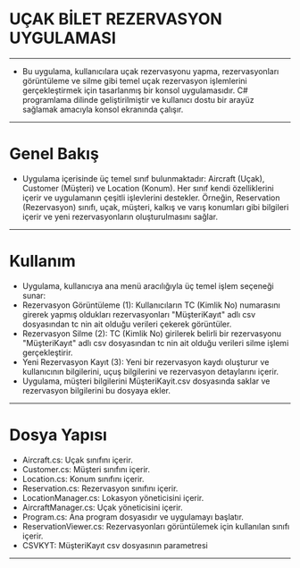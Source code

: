 # UÇAK BİLET REZERVASYON UYGULAMASI
-------------------------------------------------------
- Bu uygulama, kullanıcılara uçak rezervasyonu yapma, rezervasyonları görüntüleme ve silme gibi temel uçak rezervasyon işlemlerini gerçekleştirmek için tasarlanmış bir konsol uygulamasıdır. C# programlama dilinde geliştirilmiştir ve kullanıcı dostu bir arayüz sağlamak amacıyla konsol ekranında çalışır.
---------------------------------------------------------------------------------------------------------------- 
# Genel Bakış
- Uygulama içerisinde üç temel sınıf bulunmaktadır: Aircraft (Uçak), Customer (Müşteri) ve Location (Konum). Her sınıf kendi özelliklerini içerir ve uygulamanın çeşitli işlevlerini destekler. Örneğin, Reservation (Rezervasyon) sınıfı, uçak, müşteri, kalkış ve varış konumları gibi bilgileri içerir ve yeni rezervasyonların oluşturulmasını sağlar.
-----------------------------------------------------------------------------------------------------------------
# Kullanım
- Uygulama, kullanıcıya ana menü aracılığıyla üç temel işlem seçeneği sunar:
- Rezervasyon Görüntüleme (1): Kullanıcıların TC (Kimlik No) numarasını girerek yapmış oldukları rezervasyonları 
  "MüşteriKayıt" adlı csv dosyasından tc nin ait olduğu verileri çekerek görüntüler.
- Rezervasyon Silme (2): TC (Kimlik No) girilerek belirli bir rezervasyonu "MüşteriKayıt" adlı csv dosyasından tc 
  nin ait olduğu verileri silme işlemi gerçekleştirir.
- Yeni Rezervasyon Kayıt (3): Yeni bir rezervasyon kaydı oluşturur ve kullanıcının bilgilerini, uçuş bilgilerini 
  ve rezervasyon detaylarını içerir.
- Uygulama, müşteri bilgilerini MüşteriKayit.csv dosyasında saklar ve rezervasyon bilgilerini bu dosyaya ekler.
--------------------------------------------------------------------------------------------------------------
# Dosya Yapısı
- Aircraft.cs: Uçak sınıfını içerir.
- Customer.cs: Müşteri sınıfını içerir.
- Location.cs: Konum sınıfını içerir.
- Reservation.cs: Rezervasyon sınıfını içerir.
- LocationManager.cs: Lokasyon yöneticisini içerir.
- AircraftManager.cs: Uçak yöneticisini içerir.
- Program.cs: Ana program dosyasıdır ve uygulamayı başlatır.
- ReservationViewer.cs: Rezervasyonları görüntülemek için kullanılan sınıfı içerir.
- CSVKYT: MüşteriKayıt csv dosyasının parametresi
--------------------------------------------------------------------------- 
